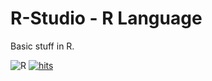 # R-Studio -  R Language

Basic stuff in R.

![R](https://img.shields.io/badge/r-%23276DC3.svg?style=for-the-badge&logo=r&logoColor=white)
[![hits](https://hits.deltapapa.io/github/dp92987/hits-badge.svg)](https://github.com/Alejandroslab/R-Studio)
